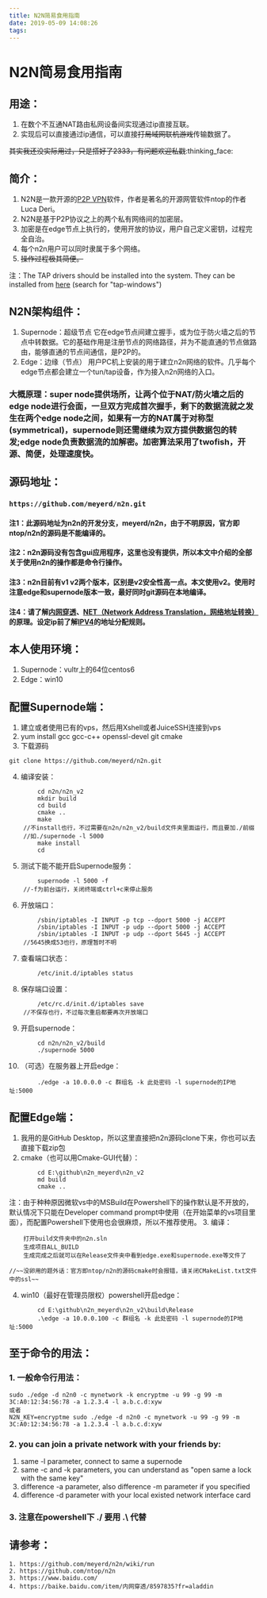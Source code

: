 ```yaml
---
title: N2N简易食用指南
date: 2019-05-09 14:08:26
tags:
---
```


# N2N简易食用指南

## 用途：
1. 在数个不互通NAT路由私网设备间实现通过ip直接互联。
2. 实现后可以直接通过ip通信，可以直接~~打局域网联机游戏~~传输数据了。

~~其实我还没实际用过，只是搭好了2333，有问题欢迎私戳~~:thinking_face: 


## 简介：

1. N2N是一款开源的[P2P VPN](https://www.google.com/)软件，作者是著名的开源网管软件ntop的作者Luca Deri。
2. N2N是基于P2P协议之上的两个私有网络间的加密层。
3. 加密是在edge节点上执行的，使用开放的协议，用户自己定义密钥，过程完全自治。
4. 每个n2n用户可以同时隶属于多个网络。
5. ~~操作过程极其简便。~~

注：The TAP drivers should be installed into the system. They can be installed from [here](http://build.openvpn.net/downloads/releases) (search for "tap-windows")

## N2N架构组件：

1. Supernode：超级节点
它在edge节点间建立握手，或为位于防火墙之后的节点中转数据。它的基础作用是注册节点的网络路径，并为不能直通的节点做路由，能够直通的节点间通信，是P2P的。
2. Edge：边缘（节点）
用户PC机上安装的用于建立n2n网络的软件。几乎每个edge节点都会建立一个tun/tap设备，作为接入n2n网络的入口。
### 大概原理：super node提供场所，让两个位于NAT/防火墙之后的edge node进行会面，一旦双方完成首次握手，剩下的数据流就之发生在两个edge node之间，如果有一方的NAT属于对称型(symmetrical)，supernode则还需继续为双方提供数据包的转发;edge node负责数据流的加解密。加密算法采用了twofish，开源、简便，处理速度快。

## 源码地址：

### `https://github.com/meyerd/n2n.git`

#### 注1：此源码地址为n2n的开发分支，meyerd/n2n，由于不明原因，官方即ntop/n2n的源码是不能编译的。
#### 注2：n2n源码没有包含gui应用程序，这里也没有提供，所以本文中介绍的全部关于使用n2n的操作都是命令行操作。
#### 注3：n2n目前有v1 v2两个版本，区别是v2安全性高一点。本文使用v2。使用时注意edge和supernode版本一致，最好同时git源码在本地编译。
#### 注4：请了解[内网穿透](https://baike.baidu.com/item/内网穿透/8597835?fr=aladdin)、[NET（Network Address Translation，网络地址转换）](https://baike.baidu.com/item/nat/320024?fr=aladdin)的原理。设定ip前了解[IPV4](https://baike.baidu.com/item/IPv4/422599?fr=aladdin)的地址分配规则。

## 本人使用环境：

1. Supernode：vultr上的64位centos6
2. Edge：win10

## 配置Supernode端：

1. 建立或者使用已有的vps，然后用Xshell或者JuiceSSH连接到vps
2. yum install gcc gcc-c++ openssl-devel git cmake
3. 下载源码
```	
git clone https://github.com/meyerd/n2n.git
```
4. 编译安装：	
```
		cd n2n/n2n_v2
		mkdir build
		cd build
		cmake ..
		make
	//不install也行，不过需要在n2n/n2n_v2/build文件夹里面运行，而且要加./前缀
	//如./supernode -l 5000
		make install
		cd
```
5. 测试下能不能开启Supernode服务：	
```
		supernode -l 5000 -f
	//-f为前台运行，关闭终端或ctrl+c来停止服务
```
6. 开放端口：	
```
		/sbin/iptables -I INPUT -p tcp --dport 5000 -j ACCEPT
		/sbin/iptables -I INPUT -p udp --dport 5000 -j ACCEPT
		/sbin/iptables -I INPUT -p udp --dport 5645 -j ACCEPT
	//5645换成53也行，原理暂时不明
```
7. 查看端口状态：
```
		/etc/init.d/iptables status
```
8. 保存端口设置：
```
		/etc/rc.d/init.d/iptables save
	//不保存也行，不过每次重启都要再次开放端口
```
9. 开启supernode：
```	
		cd n2n/n2n_v2/build
		./supernode 5000
```
10. （可选）在服务器上开启edge：
```
		./edge -a 10.0.0.0 -c 群组名 -k 此处密码 -l supernode的IP地址:5000
```

## 配置Edge端：
1. 我用的是GitHub Desktop，所以这里直接把n2n源码clone下来，你也可以去直接下载zip包
2. cmake（也可以用Cmake-GUI代替）：	
```
		cd E:\github\n2n_meyerd\n2n_v2
		md build
		cmake ..
```
注：由于种种原因微软vs中的MSBuild在Powershell下的操作默认是不开放的，默认情况下只能在Developer command prompt中使用（在开始菜单的vs项目里面），而配置Powershell下使用也会很麻烦，所以不推荐使用。
3. 编译：
>
		打开build文件夹中的n2n.sln
		生成项目ALL_BUILD
		生成完成之后就可以在Release文件夹中看到edge.exe和supernode.exe等文件了
>
	//~~没卵用的题外话：官方即ntop/n2n的源码cmake时会报错，请关闭CMakeList.txt文件中的ssl~~
4. win10（最好在管理员限权）powershell开启edge：
```
		cd E:\github\n2n_meyerd\n2n_v2\build\Release
		.\edge -a 10.0.0.100 -c 群组名 -k 此处密码 -l supernode的IP地址:5000
```

## 至于命令的用法：

### 1. 一般命令行用法：
```
sudo ./edge -d n2n0 -c mynetwork -k encryptme -u 99 -g 99 -m 3C:A0:12:34:56:78 -a 1.2.3.4 -l a.b.c.d:xyw
或者
N2N_KEY=encryptme sudo ./edge -d n2n0 -c mynetwork -u 99 -g 99 -m 3C:A0:12:34:56:78 -a 1.2.3.4 -l a.b.c.d:xyw
```
### 2. you can join a private network with your friends by:
1. same -l parameter, connect to same a supernode
2. same -c and -k parameters, you can understand as "open same a lock with the same key"
3. difference -a parameter, also difference -m parameter if you specified
4. difference -d parameter with your local existed network interface card
	
### 3. 注意在powershell下 ./ 要用 .\ 代替
## 请参考：
	1. https://github.com/meyerd/n2n/wiki/run
	2. https://github.com/ntop/n2n
	3. https://www.baidu.com/
	4. https://baike.baidu.com/item/内网穿透/8597835?fr=aladdin
